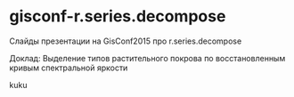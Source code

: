 # gisconf-r.series.decompose
Слайды презентации на GisConf2015 про r.series.decompose

Доклад:
Выделение типов растительного покрова по восстановленным кривым спектральной яркости

kuku
